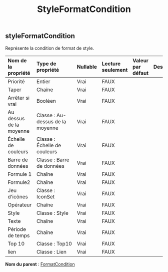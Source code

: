 ﻿---
title: StyleFormatCondition
second_title: Aspose.Cells Cloud Documen
type: docs
url: /fr/specification/model/styleformatcondition/
description: "Aspose.Cells Spécification du modèle cloud : StyleFormatCondition. Gérez sans effort Excel et d'autres feuilles de calcul avec des fonctionnalités telles que l'ouverture, la génération, l'édition, le fractionnement, la fusion, la comparaison et la conversion."
kwords: Excel, Office, feuille de calcul, Cloud REST API, StyleFormatCondition
weight: 50
---
## **styleFormatCondition**

 Représente la condition de format de style.

| Nom de la propriété| Type de propriété| Nullable| Lecture seulement| Valeur par défaut| Description|
|:- |:- |:- |:- |:- |:- |
| Priorité| Entier| Vrai| FAUX|||
| Taper| Chaîne| Vrai| FAUX|||
| Arrêter si vrai| Booléen| Vrai| FAUX|||
| Au dessus de la moyenne| Classe : Au-dessus de la moyenne| Vrai| FAUX|||
| Échelle de couleurs| Classe : Échelle de couleurs| Vrai| FAUX|||
| Barre de données| Classe : Barre de données| Vrai| FAUX|||
| Formule 1| Chaîne| Vrai| FAUX|||
| Formule2| Chaîne| Vrai| FAUX|||
| Jeu d'icônes| Classe : IconSet| Vrai| FAUX|||
| Opérateur| Chaîne| Vrai| FAUX|||
| Style| Classe : Style| Vrai| FAUX|||
| Texte| Chaîne| Vrai| FAUX|||
| Période de temps| Chaîne| Vrai| FAUX|||
| Top 10| Classe : Top10| Vrai| FAUX|||
| lien| Classe : Lien| Vrai| FAUX|||

**Nom du parent** : [FormatCondition](/specification/model/formatcondition)

